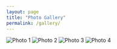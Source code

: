 ```yaml
---
layout: page
title: "Photo Gallery"
permalink: /gallery/
---
```


<div class="gallery-container">
  <div class="gallery">
    <img src="/HarishHub/assets/img/Gallery/hari2.png" alt="Photo 1">
    <img src="/HarishHub/assets/img/Gallery/poolday.png" alt="Photo 2">
    <img src="/HarishHub/assets/img/Gallery/TeamLunch.png" alt="Photo 3">
    <img src="/HarishHub/assets/img/Gallery/withcar.png" alt="Photo 4">
  </div>
</div>
